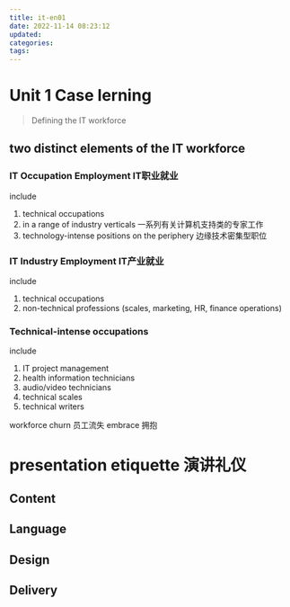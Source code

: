 ```yaml
---
title: it-en01
date: 2022-11-14 08:23:12
updated:
categories:
tags:
---
```

# Unit 1 Case lerning
> Defining the IT workforce

## two distinct elements of the IT workforce

### IT Occupation Employment IT职业就业

include 
1. technical occupations 
2. in a range of industry verticals 一系列有关计算机支持类的专家工作
3. technology-intense positions on the periphery 边缘技术密集型职位

### IT Industry Employment IT产业就业

include
1. technical occupations
2. non-technical professions (scales, marketing, HR, finance operations)

### Technical-intense occupations

include 
1. IT project management
2. health information technicians
3. audio/video technicians
4. technical scales
5. technical writers

workforce churn 员工流失
embrace 拥抱

# presentation etiquette 演讲礼仪

## Content

## Language

## Design

## Delivery